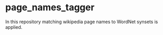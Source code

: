# page_names_tagger

In this repository matching wikipedia page names to WordNet synsets is applied.
